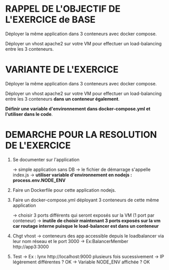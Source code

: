 # RAPPEL DE L'OBJECTIF DE L'EXERCICE de BASE

Déployer la même application dans 3 conteneurs avec docker compose.

Déployer un vhost apache2 sur votre VM pour effectuer un load-balancing entre les 3 conteneurs.

# VARIANTE DE L'EXERCICE

Déployer la même application dans 3 conteneurs avec docker compose. 

Déployer un vhost apache2 sur votre VM pour effectuer un load-balancing entre les 3 conteneurs **dans un conteneur également**.

**Définir une variable d'environnement dans docker-compose.yml et l'utiliser dans le code**.

# DEMARCHE POUR LA RESOLUTION DE L'EXERCICE

1) Se documenter sur l'application

    -> simple application sans DB
    -> le fichier de démarrage s'appelle index.js
    -> **utiliser variable d'environnement en nodejs : process.env.NODE_ENV**
    

2) Faire un Dockerfile pour cette application nodejs.

3) Faire un docker-compose.yml déployant 3 conteneurs de cette même application

    -> choisir 3 ports différents qui seront exposés sur la VM (1 port par conteneur) 
    -> **inutile de choisir maintenant 3 ports exposés sur la vm car routage interne puisque le load-balancer est dans un conteneur**

5) Chgt vhost
    -> conteneurs des app accessible depuis le loadbalancer via leur nom réseau et le port 3000
    -> Ex:BalancerMember http://app3:3000

4) Test
    -> Ex : lynx http://localhost:9000 plusieurs fois sucessivement
    -> IP légèrement différentes ? OK
    -> Variable NODE_ENV affichée  ? OK